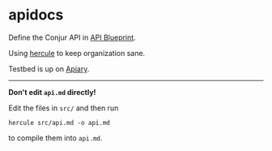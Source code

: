 # apidocs

Define the Conjur API in [API Blueprint](https://github.com/apiaryio/api-blueprint).

Using [hercule](https://github.com/jamesramsay/hercule) to keep organization sane.

Testbed is up on [Apiary](http://docs.conjur.apiary.io/).

---

**Don't edit `api.md` directly!**

Edit the files in `src/` and then run

```
hercule src/api.md -o api.md
```

to compile them into `api.md`.
